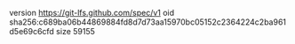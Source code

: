 version https://git-lfs.github.com/spec/v1
oid sha256:c689ba06b44869884fd8d7d73aa15970bc05152c2364224c2ba961d5e69c6cfd
size 59155
